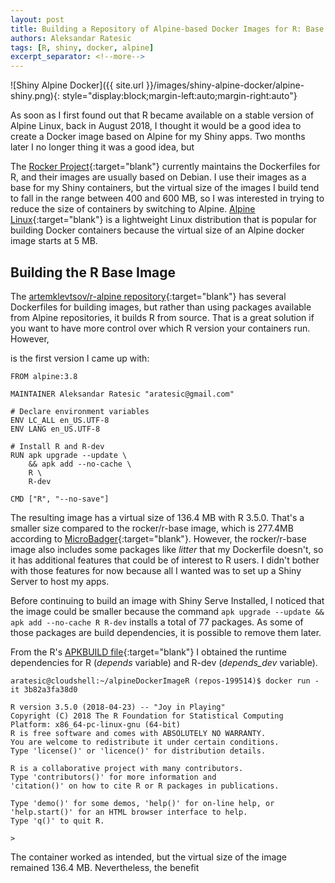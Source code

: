 ```yaml
---
layout: post
title: Building a Repository of Alpine-based Docker Images for R: Base and Dev
authors: Aleksandar Ratesic
tags: [R, shiny, docker, alpine]
excerpt_separator: <!--more-->
---
```


![Shiny Alpine Docker]({{ site.url }}/images/shiny-alpine-docker/alpine-shiny.png){: style="display:block;margin-left:auto;margin-right:auto"}

As soon as I first found out that R became available on a stable version of Alpine Linux, back in August 2018, I thought it would be a good idea to create a Docker image based on Alpine for my Shiny apps. Two months later I no longer thing it was a good idea, but  

<!--more-->

The [Rocker Project](https://github.com/rocker-org/rocker){:target="blank"} currently maintains the Dockerfiles for R, and their images are usually based on Debian. I use their images as a base for my Shiny containers, but the virtual size of the images I build tend to fall in the range between 400 and 600 MB, so I was interested in trying to reduce the size of containers by switching to Alpine. [Alpine Linux](https://alpinelinux.org/){:target="blank"} is a lightweight Linux distribution that is popular for building Docker containers because the virtual size of an Alpine docker image starts at 5 MB.

## Building the R Base Image

The [artemklevtsov/r-alpine repository](https://github.com/artemklevtsov/r-alpine){:target="blank"} has several Dockerfiles for building images, but rather than using packages available from Alpine repositories, it builds R from source. That is a great solution if you want to have more control over which R version your containers run. However, 

is the first version I came up with: 

```docker
FROM alpine:3.8

MAINTAINER Aleksandar Ratesic "aratesic@gmail.com"

# Declare environment variables
ENV LC_ALL en_US.UTF-8
ENV LANG en_US.UTF-8

# Install R and R-dev
RUN apk upgrade --update \
    && apk add --no-cache \
    R \
    R-dev

CMD ["R", "--no-save"]
```

The resulting image has a virtual size of 136.4 MB with R 3.5.0. That's a smaller size compared to the rocker/r-base image, which is 277.4MB according to [MicroBadger](https://microbadger.com/images/rocker/r-base){:target="blank"}. However, the rocker/r-base image also includes some packages like *litter* that my Dockerfile doesn't, so it has additional features that could be of interest to R users. I didn't bother with those features for now because all I wanted was to set up a Shiny Server to host my apps.

Before continuing to build an image with Shiny Serve Installed, I noticed that the image could be smaller because the command `apk upgrade --update && apk add --no-cache R R-dev` installs a total of 77 packages. As some of those packages are build dependencies, it is possible to remove them later.

From the R's [APKBUILD file](https://git.alpinelinux.org/cgit/aports/tree/community/R?h=3.8-stable){:target="blank"} I obtained the runtime dependencies for R (*depends* variable) and R-dev (*depends_dev* variable). 

```shell
aratesic@cloudshell:~/alpineDockerImageR (repos-199514)$ docker run -it 3b82a3fa38d0

R version 3.5.0 (2018-04-23) -- "Joy in Playing"
Copyright (C) 2018 The R Foundation for Statistical Computing
Platform: x86_64-pc-linux-gnu (64-bit)
R is free software and comes with ABSOLUTELY NO WARRANTY.
You are welcome to redistribute it under certain conditions.
Type 'license()' or 'licence()' for distribution details.

R is a collaborative project with many contributors.
Type 'contributors()' for more information and
'citation()' on how to cite R or R packages in publications.

Type 'demo()' for some demos, 'help()' for on-line help, or
'help.start()' for an HTML browser interface to help.
Type 'q()' to quit R.

>
```

The container worked as intended, but the virtual size of the image remained 136.4 MB. Nevertheless, the benefit 

